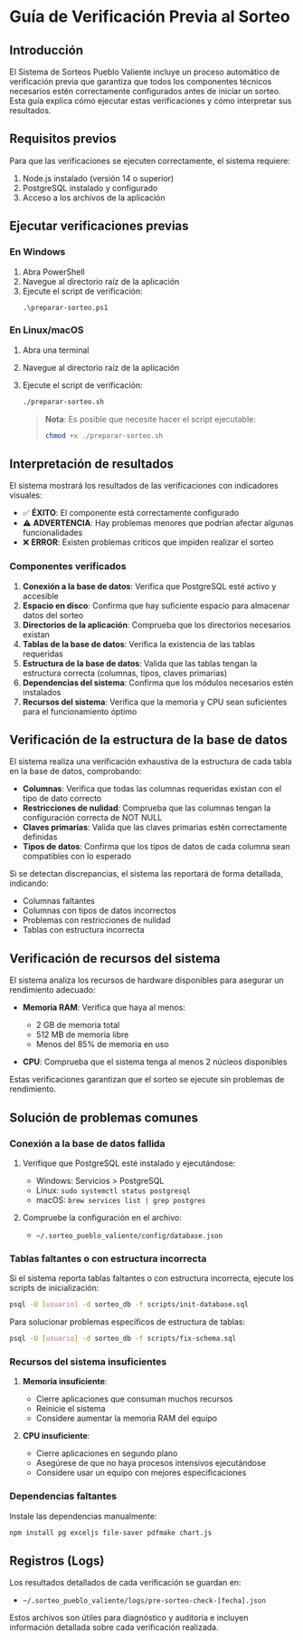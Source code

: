 # Guía de Verificación Previa al Sorteo

## Introducción

El Sistema de Sorteos Pueblo Valiente incluye un proceso automático de verificación previa que garantiza que todos los componentes técnicos necesarios estén correctamente configurados antes de iniciar un sorteo. Esta guía explica cómo ejecutar estas verificaciones y cómo interpretar sus resultados.

## Requisitos previos

Para que las verificaciones se ejecuten correctamente, el sistema requiere:

1. Node.js instalado (versión 14 o superior)
2. PostgreSQL instalado y configurado
3. Acceso a los archivos de la aplicación

## Ejecutar verificaciones previas

### En Windows

1. Abra PowerShell
2. Navegue al directorio raíz de la aplicación
3. Ejecute el script de verificación:
   ```
   .\preparar-sorteo.ps1
   ```

### En Linux/macOS

1. Abra una terminal
2. Navegue al directorio raíz de la aplicación
3. Ejecute el script de verificación:
   ```bash
   ./preparar-sorteo.sh
   ```
   
   > **Nota**: Es posible que necesite hacer el script ejecutable:
   > ```bash
   > chmod +x ./preparar-sorteo.sh
   > ```

## Interpretación de resultados

El sistema mostrará los resultados de las verificaciones con indicadores visuales:

- ✅ **ÉXITO**: El componente está correctamente configurado
- ⚠️ **ADVERTENCIA**: Hay problemas menores que podrían afectar algunas funcionalidades
- ❌ **ERROR**: Existen problemas críticos que impiden realizar el sorteo

### Componentes verificados

1. **Conexión a la base de datos**: Verifica que PostgreSQL esté activo y accesible
2. **Espacio en disco**: Confirma que hay suficiente espacio para almacenar datos del sorteo
3. **Directorios de la aplicación**: Comprueba que los directorios necesarios existan
4. **Tablas de la base de datos**: Verifica la existencia de las tablas requeridas
5. **Estructura de la base de datos**: Valida que las tablas tengan la estructura correcta (columnas, tipos, claves primarias)
6. **Dependencias del sistema**: Confirma que los módulos necesarios estén instalados
7. **Recursos del sistema**: Verifica que la memoria y CPU sean suficientes para el funcionamiento óptimo

## Verificación de la estructura de la base de datos

El sistema realiza una verificación exhaustiva de la estructura de cada tabla en la base de datos, comprobando:

- **Columnas**: Verifica que todas las columnas requeridas existan con el tipo de dato correcto
- **Restricciones de nulidad**: Comprueba que las columnas tengan la configuración correcta de NOT NULL
- **Claves primarias**: Valida que las claves primarias estén correctamente definidas
- **Tipos de datos**: Confirma que los tipos de datos de cada columna sean compatibles con lo esperado

Si se detectan discrepancias, el sistema las reportará de forma detallada, indicando:
- Columnas faltantes
- Columnas con tipos de datos incorrectos
- Problemas con restricciones de nulidad
- Tablas con estructura incorrecta

## Verificación de recursos del sistema

El sistema analiza los recursos de hardware disponibles para asegurar un rendimiento adecuado:

- **Memoria RAM**: Verifica que haya al menos:
  - 2 GB de memoria total
  - 512 MB de memoria libre
  - Menos del 85% de memoria en uso

- **CPU**: Comprueba que el sistema tenga al menos 2 núcleos disponibles

Estas verificaciones garantizan que el sorteo se ejecute sin problemas de rendimiento.

## Solución de problemas comunes

### Conexión a la base de datos fallida

1. Verifique que PostgreSQL esté instalado y ejecutándose:
   - Windows: Servicios > PostgreSQL
   - Linux: `sudo systemctl status postgresql`
   - macOS: `brew services list | grep postgres`

2. Compruebe la configuración en el archivo:
   - `~/.sorteo_pueblo_valiente/config/database.json`

### Tablas faltantes o con estructura incorrecta

Si el sistema reporta tablas faltantes o con estructura incorrecta, ejecute los scripts de inicialización:
```bash
psql -U [usuario] -d sorteo_db -f scripts/init-database.sql
```

Para solucionar problemas específicos de estructura de tablas:
```bash
psql -U [usuario] -d sorteo_db -f scripts/fix-schema.sql
```

### Recursos del sistema insuficientes

1. **Memoria insuficiente**:
   - Cierre aplicaciones que consuman muchos recursos
   - Reinicie el sistema
   - Considere aumentar la memoria RAM del equipo

2. **CPU insuficiente**:
   - Cierre aplicaciones en segundo plano
   - Asegúrese de que no haya procesos intensivos ejecutándose
   - Considere usar un equipo con mejores especificaciones

### Dependencias faltantes

Instale las dependencias manualmente:
```bash
npm install pg exceljs file-saver pdfmake chart.js
```

## Registros (Logs)

Los resultados detallados de cada verificación se guardan en:
- `~/.sorteo_pueblo_valiente/logs/pre-sorteo-check-[fecha].json`

Estos archivos son útiles para diagnóstico y auditoría e incluyen información detallada sobre cada verificación realizada. 